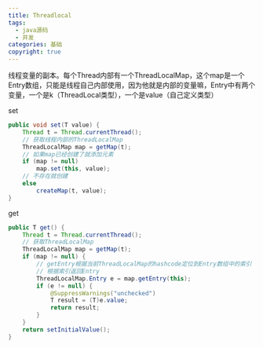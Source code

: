 ```yaml
---
title: Threadlocal
tags:
  - java源码
  - 并发
categories: 基础
copyright: true
---
```




线程变量的副本。每个Thread内部有一个ThreadLocalMap，这个map是一个Entry数组，只能是线程自己内部使用，因为他就是内部的变量嘛，Entry中有两个变量，一个是k（ThreadLocal类型），一个是value（自己定义类型）

set

```java
public void set(T value) {
    Thread t = Thread.currentThread();
    // 获取线程内部的ThreadLocalMap
    ThreadLocalMap map = getMap(t);
    // 如果map已经创建了就添加元素
    if (map != null)
        map.set(this, value);
    // 不存在就创建
    else
        createMap(t, value);
}
```

get

```java
public T get() {
    Thread t = Thread.currentThread();
    // 获取ThreadLocalMap
    ThreadLocalMap map = getMap(t);
    if (map != null) {
        // getEntry根据当前ThreadLocalMap的hashcode定位到Entry数组中的索引
        // 根据索引返回Entry
        ThreadLocalMap.Entry e = map.getEntry(this);
        if (e != null) {
            @SuppressWarnings("unchecked")
            T result = (T)e.value;
            return result;
        }
    }
    return setInitialValue();
}
```

